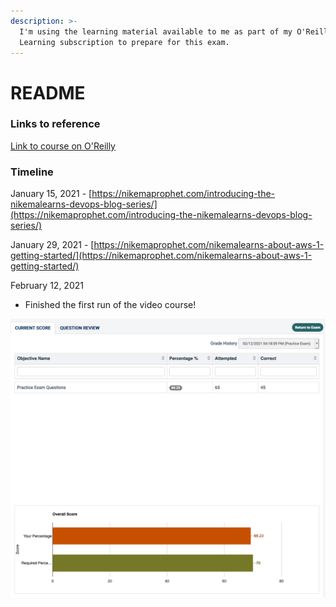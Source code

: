 ```yaml
---
description: >-
  I'm using the learning material available to me as part of my O'Reilly
  Learning subscription to prepare for this exam.
---
```


# README

### Links to reference

[Link to course on O'Reilly](https://learning.oreilly.com/learning-paths/learning-path-aws/9780135940037/?autoplay=false)

### Timeline

January 15, 2021 - [https://nikemaprophet.com/introducing-the-nikemalearns-devops-blog-series/](https://nikemaprophet.com/introducing-the-nikemalearns-devops-blog-series/)

January 29, 2021 - [https://nikemaprophet.com/nikemalearns-about-aws-1-getting-started/](https://nikemaprophet.com/nikemalearns-about-aws-1-getting-started/)

February 12, 2021

* Finished the first run of the video course!

![Second practice test attempt 69.23%](../.gitbook/assets/screenshot_2021-02-12-grade-ptp.png)



